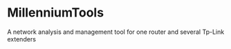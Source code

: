 # MillenniumTools
A network analysis and management tool for one router and several Tp-Link extenders
